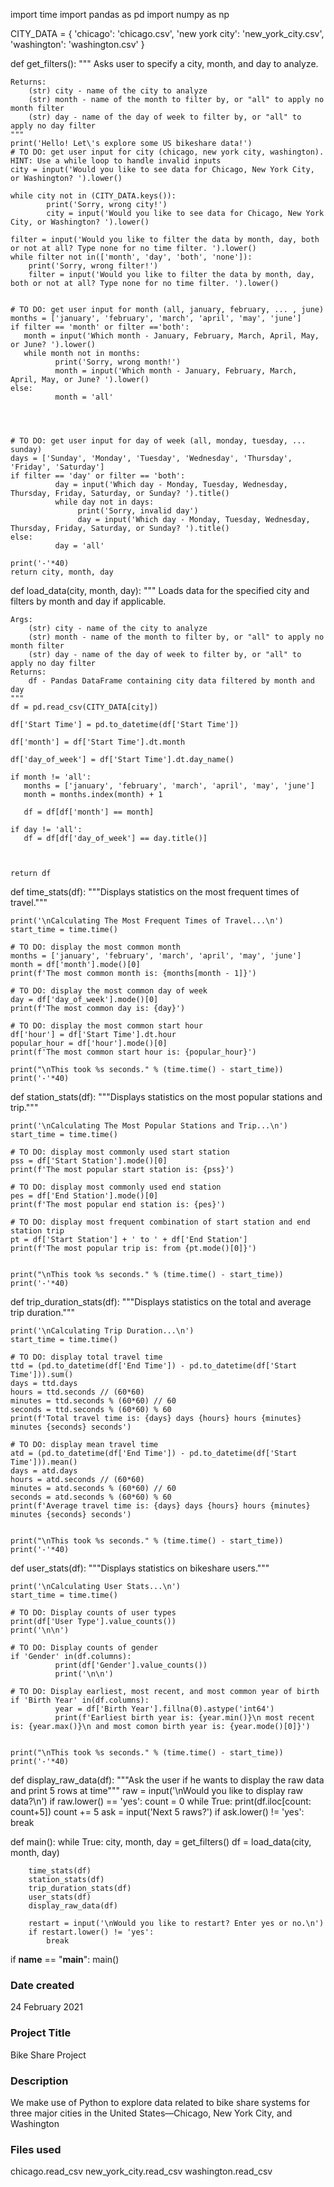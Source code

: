 import time
import pandas as pd
import numpy as np

CITY_DATA = { 'chicago': 'chicago.csv',
              'new york city': 'new_york_city.csv',
              'washington': 'washington.csv' }

def get_filters():
    """
    Asks user to specify a city, month, and day to analyze.

    Returns:
        (str) city - name of the city to analyze
        (str) month - name of the month to filter by, or "all" to apply no month filter
        (str) day - name of the day of week to filter by, or "all" to apply no day filter
    """
    print('Hello! Let\'s explore some US bikeshare data!')
    # TO DO: get user input for city (chicago, new york city, washington). HINT: Use a while loop to handle invalid inputs
    city = input('Would you like to see data for Chicago, New York City, or Washington? ').lower()

    while city not in (CITY_DATA.keys()):
            print('Sorry, wrong city!')
            city = input('Would you like to see data for Chicago, New York City, or Washington? ').lower()

    filter = input('Would you like to filter the data by month, day, both or not at all? Type none for no time filter. ').lower()
    while filter not in(['month', 'day', 'both', 'none']):
        print('Sorry, wrong filter!')
        filter = input('Would you like to filter the data by month, day, both or not at all? Type none for no time filter. ').lower()


    # TO DO: get user input for month (all, january, february, ... , june)
    months = ['january', 'february', 'march', 'april', 'may', 'june']
    if filter == 'month' or filter =='both':
       month = input('Which month - January, February, March, April, May, or June? ').lower()
       while month not in months:
              print('Sorry, wrong month!')
              month = input('Which month - January, February, March, April, May, or June? ').lower()
    else:
              month = 'all'




    # TO DO: get user input for day of week (all, monday, tuesday, ... sunday)
    days = ['Sunday', 'Monday', 'Tuesday', 'Wednesday', 'Thursday', 'Friday', 'Saturday']
    if filter == 'day' or filter == 'both':
              day = input('Which day - Monday, Tuesday, Wednesday, Thursday, Friday, Saturday, or Sunday? ').title()
              while day not in days:
                   print('Sorry, invalid day')
                   day = input('Which day - Monday, Tuesday, Wednesday, Thursday, Friday, Saturday, or Sunday? ').title()
    else:
              day = 'all'

    print('-'*40)
    return city, month, day


def load_data(city, month, day):
    """
    Loads data for the specified city and filters by month and day if applicable.

    Args:
        (str) city - name of the city to analyze
        (str) month - name of the month to filter by, or "all" to apply no month filter
        (str) day - name of the day of week to filter by, or "all" to apply no day filter
    Returns:
        df - Pandas DataFrame containing city data filtered by month and day
    """
    df = pd.read_csv(CITY_DATA[city])

    df['Start Time'] = pd.to_datetime(df['Start Time'])

    df['month'] = df['Start Time'].dt.month

    df['day_of_week'] = df['Start Time'].dt.day_name()

    if month != 'all':
       months = ['january', 'february', 'march', 'april', 'may', 'june']
       month = months.index(month) + 1

       df = df[df['month'] == month]

    if day != 'all':
       df = df[df['day_of_week'] == day.title()]



    return df


def time_stats(df):
    """Displays statistics on the most frequent times of travel."""

    print('\nCalculating The Most Frequent Times of Travel...\n')
    start_time = time.time()

    # TO DO: display the most common month
    months = ['january', 'february', 'march', 'april', 'may', 'june']
    month = df['month'].mode()[0]
    print(f'The most common month is: {months[month - 1]}')

    # TO DO: display the most common day of week
    day = df['day_of_week'].mode()[0]
    print(f'The most common day is: {day}')

    # TO DO: display the most common start hour
    df['hour'] = df['Start Time'].dt.hour
    popular_hour = df['hour'].mode()[0]
    print(f'The most common start hour is: {popular_hour}')

    print("\nThis took %s seconds." % (time.time() - start_time))
    print('-'*40)


def station_stats(df):
    """Displays statistics on the most popular stations and trip."""

    print('\nCalculating The Most Popular Stations and Trip...\n')
    start_time = time.time()

    # TO DO: display most commonly used start station
    pss = df['Start Station'].mode()[0]
    print(f'The most popular start station is: {pss}')

    # TO DO: display most commonly used end station
    pes = df['End Station'].mode()[0]
    print(f'The most popular end station is: {pes}')

    # TO DO: display most frequent combination of start station and end station trip
    pt = df['Start Station'] + ' to ' + df['End Station']
    print(f'The most popular trip is: from {pt.mode()[0]}')


    print("\nThis took %s seconds." % (time.time() - start_time))
    print('-'*40)


def trip_duration_stats(df):
    """Displays statistics on the total and average trip duration."""

    print('\nCalculating Trip Duration...\n')
    start_time = time.time()

    # TO DO: display total travel time
    ttd = (pd.to_datetime(df['End Time']) - pd.to_datetime(df['Start Time'])).sum()
    days = ttd.days
    hours = ttd.seconds // (60*60)
    minutes = ttd.seconds % (60*60) // 60
    seconds = ttd.seconds % (60*60) % 60
    print(f'Total travel time is: {days} days {hours} hours {minutes} minutes {seconds} seconds')

    # TO DO: display mean travel time
    atd = (pd.to_datetime(df['End Time']) - pd.to_datetime(df['Start Time'])).mean()
    days = atd.days
    hours = atd.seconds // (60*60)
    minutes = atd.seconds % (60*60) // 60
    seconds = atd.seconds % (60*60) % 60
    print(f'Average travel time is: {days} days {hours} hours {minutes} minutes {seconds} seconds')


    print("\nThis took %s seconds." % (time.time() - start_time))
    print('-'*40)


def user_stats(df):
    """Displays statistics on bikeshare users."""

    print('\nCalculating User Stats...\n')
    start_time = time.time()

    # TO DO: Display counts of user types
    print(df['User Type'].value_counts())
    print('\n\n')

    # TO DO: Display counts of gender
    if 'Gender' in(df.columns):
              print(df['Gender'].value_counts())
              print('\n\n')

    # TO DO: Display earliest, most recent, and most common year of birth
    if 'Birth Year' in(df.columns):
              year = df['Birth Year'].fillna(0).astype('int64')
              print(f'Earliest birth year is: {year.min()}\n most recent is: {year.max()}\n and most comon birth year is: {year.mode()[0]}')


    print("\nThis took %s seconds." % (time.time() - start_time))
    print('-'*40)


def display_raw_data(df):
    """Ask the user if he wants to display the raw data and print 5 rows at time"""
    raw = input('\nWould you like to display raw data?\n')
    if raw.lower() == 'yes':
        count = 0
        while True:
            print(df.iloc[count: count+5])
            count += 5
            ask = input('Next 5 raws?')
            if ask.lower() != 'yes':
                break


def main():
    while True:
        city, month, day = get_filters()
        df = load_data(city, month, day)

        time_stats(df)
        station_stats(df)
        trip_duration_stats(df)
        user_stats(df)
        display_raw_data(df)

        restart = input('\nWould you like to restart? Enter yes or no.\n')
        if restart.lower() != 'yes':
            break


if __name__ == "__main__":
	main()


### Date created
24 February 2021

### Project Title
Bike Share Project

### Description
We make use of Python to explore data related to bike share systems for three major cities in the United States—Chicago, New York City, and Washington

### Files used
chicago.read_csv
new_york_city.read_csv
washington.read_csv
